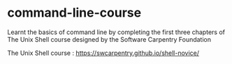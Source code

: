 # command-line-course
Learnt the basics of command line by completing the first three chapters of The Unix Shell course designed by the Software Carpentry Foundation

The Unix Shell course : https://swcarpentry.github.io/shell-novice/